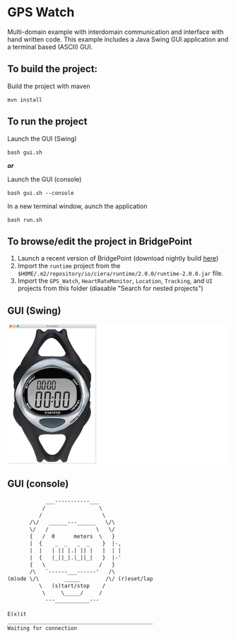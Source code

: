 # GPS Watch

Multi-domain example with interdomain communication and interface with hand
written code.  This example includes a Java Swing GUI application and a
terminal based (ASCII) GUI.

## To build the project:

Build the project with maven
```
mvn install
```

## To run the project

Launch the GUI (Swing)
```
bash gui.sh
```

_**or**_

Launch the GUI (console)
```
bash gui.sh --console
```

In a new terminal window, aunch the application
```
bash run.sh
```

## To browse/edit the project in BridgePoint

1. Launch a recent version of BridgePoint (download nightly build
   [here](https://s3.amazonaws.com/xtuml-releases/nightly-build/buildfiles.html))
2. Import the `runtime` project from the
   `$HOME/.m2/repository/io/ciera/runtime/2.0.0/runtime-2.0.0.jar` file.
3. Import the `GPS_Watch`, `HeartRateMonitor`, `Location`, `Tracking`, and `UI`
   projects from this folder (diasable "Search for nested projects")

## GUI (Swing)

![swing.png](swing.png)

## GUI (console)

```
            ___-----------___
           /                 \
          /                   \
       /\/   ______---______   \/\
       \/   /               \   \/
       {   /  0      meters  \   }
       |  {    _  _   _  _    }  |-,
       |  |   | || |.| || |   |  | |
       |  {   |_||_|.|_||_|   }  |-'
       {   \                 /   }
       /\   `------___------'   /\
(m)ode \/\        _____        /\/ (r)eset/lap
          \   (s)tart/stop    /
           \     \_____/     /
            ---___________---

E(x)it
______________________________________________
Waiting for connection
```
